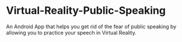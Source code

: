 # Virtual-Reality-Public-Speaking

An Android App that helps you get rid of the fear of public speaking by allowing you to practice your speech in Virtual Reality.
